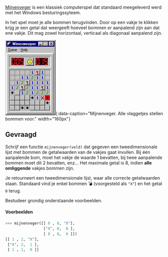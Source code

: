 <a href="https://nl.wikipedia.org/wiki/Mijnenveger_(spel)" target="_blank">Mijnenveger</a> is een klassiek computerspel dat standaard meegeleverd werd met het Windows besturingssyteem. 

In het spel moet je alle bommen terugvinden. Door op een vakje te klikken krijg je een getal dat weergeeft hoeveel bommen er aanpalend zijn aan dat ene vakje. Dit mag zowel horizontaal, verticaal als diagonaal aanpalend zijn.

![Mijnenveger. Alle vlaggetjes stellen bommen voor.](media/minesweeper.png "Mijnenveger. Alle vlaggetjes stellen bommen voor."){:data-caption="Mijnenveger. Alle vlaggetjes stellen bommen voor." width="160px"}

## Gevraagd

Schrijf een functie `mijnenveger(veld)` dat gegeven een tweedimensionale lijst met bommen de getalwaarden van de vakjes gaat invullen. Bij één aanpalende bom, moet het vakje de waarde 1 bevatten, bij twee aanpalende bommen moet dit 2 bevatten, enz... Het maximale getal is 8, indien **alle omliggende** vakjes bommen zijn.

Je retourneert een tweedimensionale lijst, waar alle correcte getalwaarden staan. Standaard vind je enkel bommen 💣 (voorgesteld als `"X"`) en het getal `0` terug.

Bestudeer grondig onderstaande voorbeelden.

#### Voorbeelden

```python
>>> mijnenveger([[ 0 , 0, "X"],
                 ["X", 0,  0 ],
                 [ 0 , 0,  0 ]])
[[ 1 , 2, "X"],
 ["X", 2,  1 ],
 [ 1 , 1,  0 ]]
```